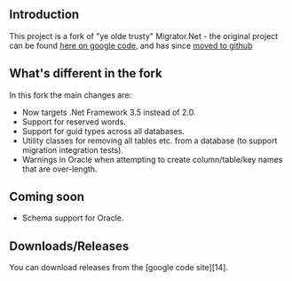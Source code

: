 Introduction
------------

This project is a fork of "ye olde trusty" Migrator.Net - the original project can be found [here on google code][1], and has since [moved to github][2]
  
What's different in the fork
----------------------------

In this fork the main changes are:

* Now targets .Net Framework 3.5 instead of 2.0.
* Support for reserved words.
* Support for guid types across all databases.
* Utility classes for removing all tables etc. from a database (to support migration integration tests).
* Warnings in Oracle when attempting to create column/table/key names that are over-length.

Coming soon
-----------

* Schema support for Oracle.
  
Downloads/Releases
------------------

You can download releases from the [google code site][14].

  [1]: http://code.google.com/p/migratordotnet/
  [2]: https://github.com/migratordotnet/Migrator.NET
  